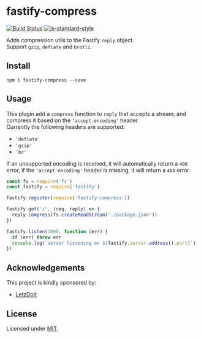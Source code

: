 # fastify-compress

[![Build Status](https://travis-ci.org/fastify/fastify-compress.svg?branch=master)](https://travis-ci.org/fastify/fastify-compress) [![js-standard-style](https://img.shields.io/badge/code%20style-standard-brightgreen.svg?style=flat)](http://standardjs.com/)

Adds compression utils to the Fastify `reply` object.  
Support `gzip`, `deflate` and `brotli`.

## Install
```
npm i fastify-compress --save
```

## Usage
This plugin add a `compress` function to `reply` that accepts a stream, and compress it based on the `'accept-encoding'` header.  
Currently the following headers are supported:
- `'deflate'`
- `'gzip'`
- `'br'`

If an unsupported encoding is received, it will automatically return a `406` error, if the `'accept-encoding'` header is missing, it will return a `400` error.

```javascript
const fs = require('fs')
const fastify = require('fastify')

fastify.register(require('fastify-compress'))

fastify.get('/', (req, reply) => {
  reply.compress(fs.createReadStream('./package.json'))
})

fastify.listen(3000, function (err) {
  if (err) throw err
  console.log(`server listening on ${fastify.server.address().port}`)
})
```

## Acknowledgements
This project is kindly sponsored by:
- [LetzDoIt](http://www.letzdoitapp.com/)

## License

Licensed under [MIT](./LICENSE).
